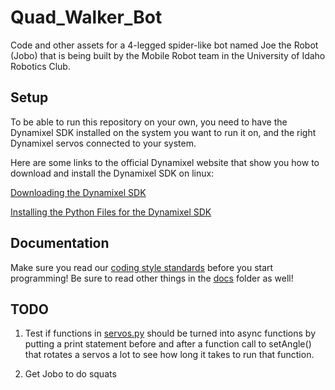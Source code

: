 # Quad_Walker_Bot
Code and other assets for a 4-legged spider-like bot named Joe the Robot (Jobo) that is being built by the Mobile Robot team in the University of Idaho Robotics Club.

## Setup
To be able to run this repository on your own, you need to have the Dynamixel SDK installed on the system you want to run it on, and the right Dynamixel servos connected to your system.

Here are some links to the official Dynamixel website that show you how to download and install the Dynamixel SDK on linux:

[Downloading the Dynamixel SDK](https://emanual.robotis.com/docs/en/software/dynamixel/dynamixel_sdk/download/)

[Installing the Python Files for the Dynamixel SDK](https://emanual.robotis.com/docs/en/software/dynamixel/dynamixel_sdk/library_setup/python_linux/)

## Documentation

Make sure you read our [coding style standards](/docs/style_standards.md) before you start programming! Be sure to read other things in the [docs](/docs) folder as well!

## TODO

1. Test if functions in [servos.py](/src/robot_parts/servos.py) should be turned into async functions by putting a print statement before and after a function call to setAngle() that rotates a servos a lot to see how long it takes to run that function.

2. Get Jobo to do squats